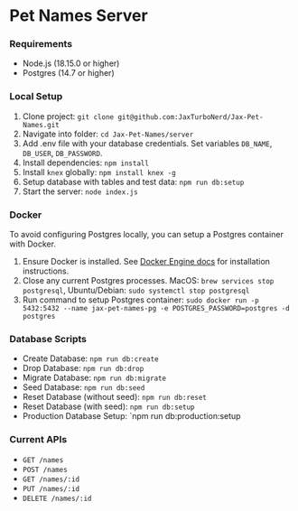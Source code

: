 # Pet Names Server

### Requirements
- Node.js (18.15.0 or higher)
- Postgres (14.7 or higher)

### Local Setup
1. Clone project: `git clone git@github.com:JaxTurboNerd/Jax-Pet-Names.git`
2. Navigate into folder: `cd Jax-Pet-Names/server`
3. Add .env file with your database credentials. Set variables `DB_NAME`, `DB_USER`, `DB_PASSWORD`.
4. Install dependencies: `npm install`
5. Install `knex` globally: `npm install knex -g`
6. Setup database with tables and test data: `npm run db:setup`
7. Start the server: `node index.js`

### Docker
To avoid configuring Postgres locally, you can setup a Postgres container with Docker.
1. Ensure Docker is installed. See [Docker Engine docs](https://docs.docker.com/engine/install/) for installation instructions.
2. Close any current Postgres processes. MacOS: `brew services stop postgresql`, Ubuntu/Debian: `sudo systemctl stop postgresql`
3. Run command to setup Postgres container: `sudo docker run -p 5432:5432 --name jax-pet-names-pg -e POSTGRES_PASSWORD=postgres -d postgres`

### Database Scripts
- Create Database: `npm run db:create`
- Drop Database: `npm run db:drop`
- Migrate Database: `npm run db:migrate`
- Seed Database: `npm run db:seed`
- Reset Database (without seed): `npm run db:reset`
- Reset Database (with seed): `npm run db:setup`
- Production Database Setup: `npm run db:production:setup

### Current APIs
- `GET /names`
- `POST /names`
- `GET /names/:id`
- `PUT /names/:id`
- `DELETE /names/:id`
